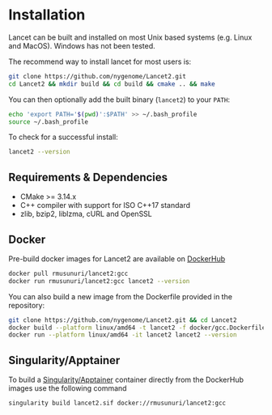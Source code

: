 # Installation

Lancet can be built and installed on most Unix based systems (e.g. Linux and MacOS). Windows has not been tested.

The recommend way to install lancet for most users is:

```bash
git clone https://github.com/nygenome/Lancet2.git
cd Lancet2 && mkdir build && cd build && cmake .. && make
```

You can then optionally add the built binary (`lancet2`) to your `PATH`:

```bash
echo 'export PATH='$(pwd)':$PATH' >> ~/.bash_profile
source ~/.bash_profile
```

To check for a successful install:

```bash
lancet2 --version
```

## Requirements & Dependencies

* CMake >= 3.14.x
* C++ compiler with support for ISO C++17 standard
* zlib, bzip2, liblzma, cURL and OpenSSL

## Docker

Pre-build docker images for Lancet2 are available on [DockerHub](https://hub.docker.com/r/rmusunuri/lancet2)

```bash
docker pull rmusunuri/lancet2:gcc
docker run rmusunuri/lancet2:gcc lancet2 --version
```

You can also build a new image from the Dockerfile provided in the repository:

```bash
git clone https://github.com/nygenome/Lancet2.git && cd Lancet2
docker build --platform linux/amd64 -t lancet2 -f docker/gcc.Dockerfile .
docker run --platform linux/amd64 -it lancet2 lancet2 --version
```

## Singularity/Apptainer

To build a [Singularity/Apptainer](https://apptainer.org/) container directly from the DockerHub images use the following command

```bash
singularity build lancet2.sif docker://rmusunuri/lancet2:gcc
```
